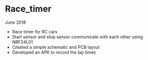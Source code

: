 # Race_timer
June 2018
- Race timer for RC cars
- Start sensor and stop sensor communicate with each other using NRF24L01
- Created a simple schematic and PCB layout
- Developed an APK to record the lap times
